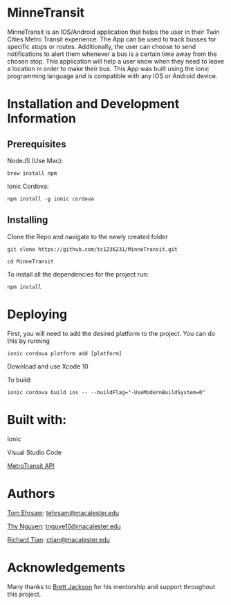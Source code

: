 # MinneTransit
MinneTransit is an IOS/Android application that helps the user in their Twin Cities Metro Transit experience. The App can be used to track busses for specific stops or routes. Additionally, the user can choose to send notifications to alert them whenever a bus is a certain time away from the chosen stop. This application will help a user know when they need to leave a location in order to make their bus.
This App was built using the ionic programming language and is compatible with any IOS or Android device.
# Installation and Development Information
## Prerequisites
NodeJS (Use Mac): 
```
brew install npm
```

Ionic Cordova: 
```
npm install -g ionic cordova
```

## Installing
Clone the Repo and navigate to the newly created folder
```
git clone https://github.com/tc1236231/MinneTransit.git
```

```
cd MinneTransit
```

To install all the dependencies for the project run:

```
npm install
```

# Deploying

First, you will need to add the desired platform to the project. You can do this by running

```
ionic cordova platform add [platform]
```

Download and use Xcode 10

To build:

```
ionic cordova build ios -- --buildFlag="-UseModernBuildSystem=0"
```
# Built with:
Ionic

Visual Studio Code

[MetroTransit API](http://svc.metrotransit.org)

# Authors
[Tom Ehrsam](https://github.com/tehrsam): tehrsam@macalester.edu

[Thy Nguyen](https://github.com/thytng): tnguye10@macalester.edu

[Richard Tian](https://github.com/tc1236231): ctian@macalester.edu

# Acknowledgements
Many thanks to [Brett Jackson](https://github.com/bretjackson) for his mentorship and support throughout this project.

